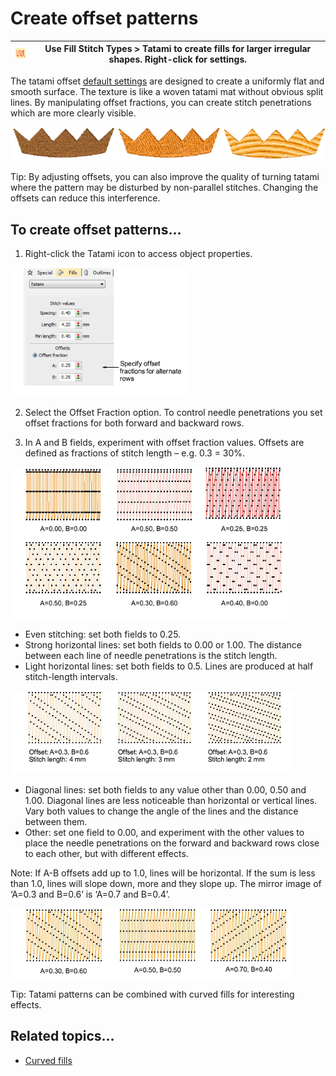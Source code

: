 # Create offset patterns

| ![TatamiFill.png](assets/TatamiFill.png) | Use Fill Stitch Types > Tatami to create fills for larger irregular shapes. Right-click for settings. |
| ---------------------------------------- | ----------------------------------------------------------------------------------------------------- |

The tatami offset [default settings](../../glossary/glossary) are designed to create a uniformly flat and smooth surface. The texture is like a woven tatami mat without obvious split lines. By manipulating offset fractions, you can create stitch penetrations which are more clearly visible.

![patterns00002.png](assets/patterns00002.png)

Tip: By adjusting offsets, you can also improve the quality of turning tatami where the pattern may be disturbed by non-parallel stitches. Changing the offsets can reduce this interference.

## To create offset patterns...

1. Right-click the Tatami icon to access object properties.

![patterns00003.png](assets/patterns00003.png)

2. Select the Offset Fraction option. To control needle penetrations you set offset fractions for both forward and backward rows.

3. In A and B fields, experiment with offset fraction values. Offsets are defined as fractions of stitch length – e.g. 0.3 = 30%.

![patterns00006.png](assets/patterns00006.png)

- Even stitching: set both fields to 0.25.
- Strong horizontal lines: set both fields to 0.00 or 1.00\. The distance between each line of needle penetrations is the stitch length.
- Light horizontal lines: set both fields to 0.5\. Lines are produced at half stitch-length intervals.

![patterns00009.png](assets/patterns00009.png)

- Diagonal lines: set both fields to any value other than 0.00, 0.50 and 1.00. Diagonal lines are less noticeable than horizontal or vertical lines. Vary both values to change the angle of the lines and the distance between them.
- Other: set one field to 0.00, and experiment with the other values to place the needle penetrations on the forward and backward rows close to each other, but with different effects.

Note: If A-B offsets add up to 1.0, lines will be horizontal. If the sum is less than 1.0, lines will slope down, more and they slope up. The mirror image of ‘A=0.3 and B=0.6’ is ‘A=0.7 and B=0.4’.

![patterns00012.png](assets/patterns00012.png)

Tip: Tatami patterns can be combined with curved fills for interesting effects.

## Related topics...

- [Curved fills](../curves/Curved_fills)
